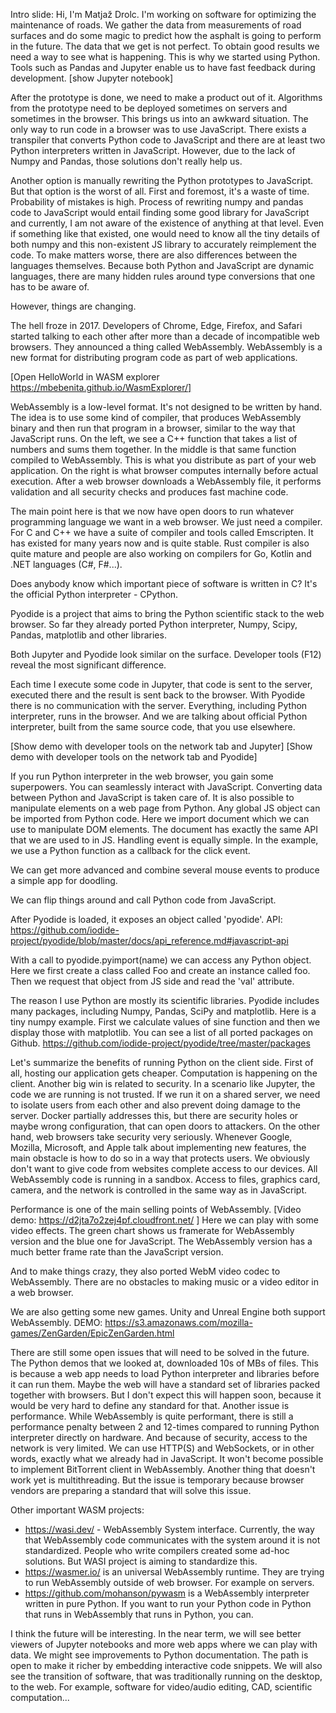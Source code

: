 Intro slide:
Hi, I'm Matjaž Drolc. I'm working on software for optimizing the maintenance of roads. We gather the data from measurements of road surfaces and do some magic to predict how the asphalt is going to perform in the future.
The data that we get is not perfect. To obtain good results we need a way to see what is happening. This is why we started using Python. Tools such as Pandas and Jupyter enable us to have fast feedback during development.
[show Jupyter notebook]

After the prototype is done, we need to make a product out of it. Algorithms from the prototype need to be deployed sometimes on servers and sometimes in the browser. This brings us into an awkward situation. The only way to run code in a browser was to use JavaScript. There exists a transpiler that converts Python code to JavaScript and there are at least two Python interpreters written in JavaScript.
However, due to the lack of Numpy and Pandas, those solutions don't really help us.

Another option is manually rewriting the Python prototypes to JavaScript. But that option is the worst of all. First and foremost, it's a waste of time. Probability of mistakes is high. Process of rewriting numpy and pandas code to JavaScript would entail finding some good library for JavaScript and currently, I am not aware of the existence of anything at that level. Even if something like that existed, one would need to know all the tiny details of both numpy and this non-existent JS library to accurately reimplement the code. To make matters worse, there are also differences between the languages themselves. Because both Python and JavaScript are dynamic languages, there are many hidden rules around type conversions that one has to be aware of.


However, things are changing.

The hell froze in 2017. Developers of Chrome, Edge, Firefox, and Safari started talking to each other after more than a decade of incompatible web browsers. They announced a thing called WebAssembly. WebAssembly is a new format for distributing program code as part of web applications.

[Open HelloWorld in WASM explorer https://mbebenita.github.io/WasmExplorer/]

WebAssembly is a low-level format. It's not designed to be written by hand. The idea is to use some kind of compiler, that produces WebAssembly binary and then run that program in a browser, similar to the way that JavaScript runs.
On the left, we see a C++ function that takes a list of numbers and sums them together. In the middle is that same function compiled to WebAssembly. This is what you distribute as part of your web application. On the right is what browser computes internally before actual execution. After a web browser downloads a WebAssembly file, it performs validation and all security checks and produces fast machine code.

The main point here is that we now have open doors to run whatever programming language we want in a web browser. We just need a compiler.
For C and C++ we have a suite of compiler and tools called Emscripten. It has existed for many years now and is quite stable. Rust compiler is also quite mature and people are also working on compilers for Go, Kotlin and .NET languages (C#, F#...).

Does anybody know which important piece of software is written in C?
It's the official Python interpreter - CPython.

Pyodide is a project that aims to bring the Python scientific stack to the web browser. So far they already ported Python interpreter, Numpy, Scipy, Pandas, matplotlib and other libraries. 

Both Jupyter and Pyodide look similar on the surface. Developer tools (F12) reveal the most significant difference.

Each time I execute some code in Jupyter, that code is sent to the server, executed there and the result is sent back to the browser.
With Pyodide there is no communication with the server. Everything, including Python interpreter, runs in the browser. And we are talking about official Python interpreter, built from the same source code, that you use elsewhere.

[Show demo with developer tools on the network tab and Jupyter]
[Show demo with developer tools on the network tab and Pyodide]

If you run Python interpreter in the web browser, you gain some superpowers. You can seamlessly interact with JavaScript. Converting data between Python and JavaScript is taken care of.
It is also possible to manipulate elements on a web page from Python.
Any global JS object can be imported from Python code. Here we import document which we can use to manipulate DOM elements. The document has exactly the same API that we are used to in JS.
Handling event is equally simple. In the example, we use a Python function as a callback for the click event.

We can get more advanced and combine several mouse events to produce a simple app for doodling.

We can flip things around and call Python code from JavaScript.

After Pyodide is loaded, it exposes an object called 'pyodide'.
API: https://github.com/iodide-project/pyodide/blob/master/docs/api_reference.md#javascript-api

With a call to pyodide.pyimport(name) we can access any Python object.  Here we first create a class called Foo and create an instance called foo. Then we request that object from JS side and read the 'val' attribute.

The reason I use Python are mostly its scientific libraries. Pyodide includes many packages, including Numpy, Pandas, SciPy and matplotlib.
Here is a tiny numpy example. First we calculate values of sine function and then we display those with matplotlib.
You can see a list of all ported packages on Github. 
https://github.com/iodide-project/pyodide/tree/master/packages

Let's summarize the benefits of running Python on the client side. First of all, hosting our application gets cheaper. Computation is happening on the client.
Another big win is related to security. In a scenario like Jupyter, the code we are running is not trusted. If we run it on a shared server, we need to isolate users from each other and also prevent doing damage to the server. Docker partially addresses this, but there are security holes or maybe wrong configuration, that can open doors to attackers.
On the other hand, web browsers take security very seriously. Whenever Google, Mozilla, Microsoft, and Apple talk about implementing new features, the main obstacle is how to do so in a way that protects users. We obviously don't want to give code from websites complete access to our devices. All WebAssembly code is running in a sandbox. Access to files, graphics card, camera, and the network is controlled in the same way as in JavaScript.

Performance is one of the main selling points of WebAssembly. 
[Video demo: https://d2jta7o2zej4pf.cloudfront.net/ ]
Here we can play with some video effects. The green chart shows us framerate for WebAssembly version and the blue one for JavaScript. The WebAssembly version has a much better frame rate than the JavaScript version.

And to make things crazy, they also ported WebM video codec to WebAssembly. There are no obstacles to making music or a video editor in a web browser.

We are also getting some new games. Unity and Unreal Engine both support WebAssembly. 
DEMO: https://s3.amazonaws.com/mozilla-games/ZenGarden/EpicZenGarden.html

There are still some open issues that will need to be solved in the future.
The Python demos that we looked at, downloaded 10s of MBs of files. This is because a web app needs to load Python interpreter and libraries before it can run them. Maybe the web will have a standard set of libraries packed together with browsers. But I don't expect this will happen soon, because it would be very hard to define any standard for that.
Another issue is performance. While WebAssembly is quite performant, there is still a performance penalty between 2 and 12-times compared to running Python interpreter directly on hardware.
And because of security, access to the network is very limited. We can use HTTP(S) and WebSockets, or in other words, exactly what we already had in JavaScript. It won't become possible to implement BitTorrent client in WebAssembly.
Another thing that doesn't work yet is multithreading. But the issue is temporary because browser vendors are preparing a standard that will solve this issue.

Other important WASM projects:
 - https://wasi.dev/ - WebAssembly System interface. Currently, the way that WebAssembly code communicates with the system around it is not standardized. People who write compilers created some ad-hoc solutions.  But WASI project is aiming to standardize this.
- https://wasmer.io/ is an universal WebAssembly runtime. They are trying to run WebAssembly outside of web browser. For example on servers.
- https://github.com/mohanson/pywasm is a WebAssembly interpreter written in pure Python. If you want to run your Python code in Python that runs in WebAssembly that runs in Python, you can.

I think the future will be interesting. In the near term, we will see better viewers of Jupyter notebooks and more web apps where we can play with data.
We might see improvements to Python documentation. The path is open to make it richer by embedding interactive code snippets.
We will also see the transition of software, that was traditionally running on the desktop, to the web. For example, software for video/audio editing, CAD, scientific computation...
